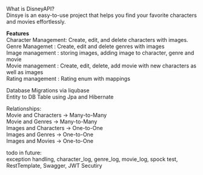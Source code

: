 
What is DisneyAPI?  
Dinsye is an easy-to-use project that helps you find your favorite characters and movies effortlessly.  

**Features**  
Character Management: Create, edit, and delete characters with images.  
Genre Managemet : Create, edit and delete genres with images  
Image management : storing images, adding image to character, genre and movie  
Movie management : Create, edit, delete, add movie with new characters as well as images  
Rating management : Rating enum with mappings  

Database Migrations via liqubase  
Entity to DB Table using Jpa and Hibernate  

Relationships:  
Movie and Characters -> Many-to-Many  
Movie and Genres -> Many-to-Many  
Images and Characters -> One-to-One  
Images and Genres -> One-to-One  
Images and Movies -> One-to-One  


todo in future:  
exception handling, character_log, genre_log, movie_log, spock test, RestTemplate, Swagger, JWT Secutiry  
